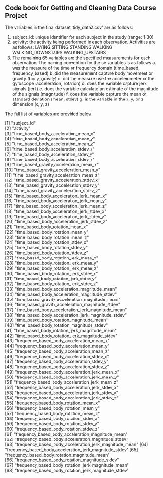 ## Code book for Getting and Cleaning Data Course Project

The variables in the final dataset 'tidy_data2.csv' are as follows:

1.  subject_id:  unique identifier for each subject in the study (range: 1-30)
2.  activity:  the activity being performed in each observation.  Activities are as follows:
        LAYING
        SITTING
        STANDING
        WALKING
        WALKING_DOWNSTAIRS
        WALKING_UPSTAIRS
3.  The remaining 65 variables are the specified measurements for each observation. The naming convention for the se variables is as follows
       a.  was the measure of the time or frequency domain (time_based, frequency_based)
       b.  did the measurement capture body movement or gravity (body, gravity)
       c.  did the measure use the accelerometer or the gyroscope (acceleration, rotation)
       d.  does the variable capture jerk signals (jerk)
       e.  does the variable calculate an estimate of the magnitude of the signals (magnitude)
       f.  does the variable capture the mean or standard deviation (mean, stdev)
       g.  is the variable in the x, y, or z dimension (x, y, z)
       
The full list of variables are provided below    
         
 [1] "subject_id"                                            
 [2] "activity"                                              
 [3] "time_based_body_acceleration_mean_x"                   
 [4] "time_based_body_acceleration_mean_y"                   
 [5] "time_based_body_acceleration_mean_z"                   
 [6] "time_based_body_acceleration_stdev_x"                  
 [7] "time_based_body_acceleration_stdev_y"                  
 [8] "time_based_body_acceleration_stdev_z"                  
 [9] "time_based_gravity_acceleration_mean_x"                
[10] "time_based_gravity_acceleration_mean_y"                
[11] "time_based_gravity_acceleration_mean_z"                
[12] "time_based_gravity_acceleration_stdev_x"               
[13] "time_based_gravity_acceleration_stdev_y"               
[14] "time_based_gravity_acceleration_stdev_z"               
[15] "time_based_body_acceleration_jerk_mean_x"              
[16] "time_based_body_acceleration_jerk_mean_y"              
[17] "time_based_body_acceleration_jerk_mean_z"              
[18] "time_based_body_acceleration_jerk_stdev_x"             
[19] "time_based_body_acceleration_jerk_stdev_y"             
[20] "time_based_body_acceleration_jerk_stdev_z"             
[21] "time_based_body_rotation_mean_x"                       
[22] "time_based_body_rotation_mean_y"                       
[23] "time_based_body_rotation_mean_z"                       
[24] "time_based_body_rotation_stdev_x"                      
[25] "time_based_body_rotation_stdev_y"                      
[26] "time_based_body_rotation_stdev_z"                      
[27] "time_based_body_rotation_jerk_mean_x"                  
[28] "time_based_body_rotation_jerk_mean_y"                  
[29] "time_based_body_rotation_jerk_mean_z"                  
[30] "time_based_body_rotation_jerk_stdev_x"                 
[31] "time_based_body_rotation_jerk_stdev_y"                 
[32] "time_based_body_rotation_jerk_stdev_z"                 
[33] "time_based_body_acceleration_magnitude_mean"           
[34] "time_based_body_acceleration_magnitude_stdev"          
[35] "time_based_gravity_acceleration_magnitude_mean"        
[36] "time_based_gravity_acceleration_magnitude_stdev"       
[37] "time_based_body_acceleration_jerk_magnitude_mean"      
[38] "time_based_body_acceleration_jerk_magnitude_stdev"     
[39] "time_based_body_rotation_magnitude_mean"               
[40] "time_based_body_rotation_magnitude_stdev"              
[41] "time_based_body_rotation_jerk_magnitude_mean"          
[42] "time_based_body_rotation_jerk_magnitude_stdev"         
[43] "frequency_based_body_acceleration_mean_x"              
[44] "frequency_based_body_acceleration_mean_y"              
[45] "frequency_based_body_acceleration_mean_z"              
[46] "frequency_based_body_acceleration_stdev_x"             
[47] "frequency_based_body_acceleration_stdev_y"             
[48] "frequency_based_body_acceleration_stdev_z"             
[49] "frequency_based_body_acceleration_jerk_mean_x"         
[50] "frequency_based_body_acceleration_jerk_mean_y"         
[51] "frequency_based_body_acceleration_jerk_mean_z"         
[52] "frequency_based_body_acceleration_jerk_stdev_x"        
[53] "frequency_based_body_acceleration_jerk_stdev_y"        
[54] "frequency_based_body_acceleration_jerk_stdev_z"        
[55] "frequency_based_body_rotation_mean_x"                  
[56] "frequency_based_body_rotation_mean_y"                  
[57] "frequency_based_body_rotation_mean_z"                  
[58] "frequency_based_body_rotation_stdev_x"                 
[59] "frequency_based_body_rotation_stdev_y"                 
[60] "frequency_based_body_rotation_stdev_z"                 
[61] "frequency_based_body_acceleration_magnitude_mean"      
[62] "frequency_based_body_acceleration_magnitude_stdev"     
[63] "frequency_based_body_acceleration_jerk_magnitude_mean" 
[64] "frequency_based_body_acceleration_jerk_magnitude_stdev"
[65] "frequency_based_body_rotation_magnitude_mean"          
[66] "frequency_based_body_rotation_magnitude_stdev"         
[67] "frequency_based_body_rotation_jerk_magnitude_mean"     
[68] "frequency_based_body_rotation_jerk_magnitude_stdev"   
       

